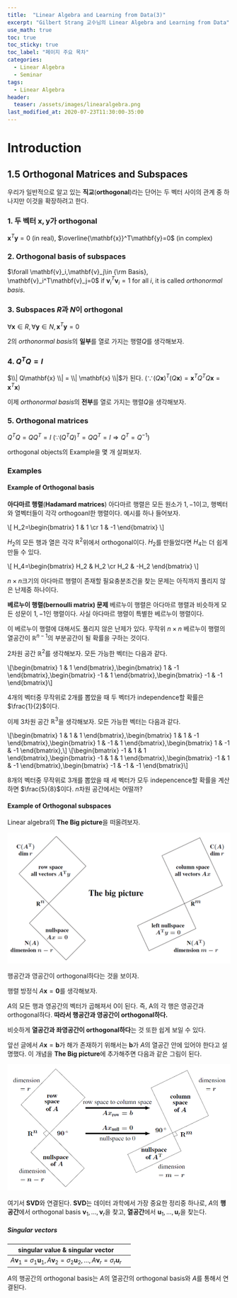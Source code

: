```yaml
---
title:  "Linear Algebra and Learning from Data(3)"
excerpt: "Gilbert Strang 교수님의 Linear Algebra and Learning from Data"
use_math: true
toc: true
toc_sticky: true
toc_label: "페이지 주요 목차"
categories:
  - Linear Algebra
  - Seminar
tags:
  - Linear Algebra
header:
  teaser: /assets/images/linearalgebra.png
last_modified_at: 2020-07-23T11:30:00-35:00
---
```


# Introduction
## 1.5 Orthogonal Matrices and Subspaces

우리가 일반적으로 알고 있는 **직교**(**orthogonal**)라는 단어는 두 벡터 사이의 관계 중 하나지만 이것을 확장하려고 한다.

### 1. 두 벡터 $\mathbf{x},\mathbf{y}$가 orthogonal
$\mathbf{x}^T\mathbf{y}=0$ (in real), $\overline{\mathbf{x}}^T\mathbf{y}=0$ (in complex)
### 2. Orthogonal basis of subspaces
$\forall \mathbf{v}_i,\mathbf{v}_j\in {\rm Basis}, \mathbf{v}_i^T\mathbf{v}_j=0$ if $\mathbf{v}_i^T\mathbf{v}_i=1$ for all $i$, it is called *orthonormal basis*.
### 3. Subspaces $R$과 $N$이 orthogonal
$\forall \mathbf{x}\in R,\, \forall \mathbf{y}\in N,\, \mathbf{x}^T\mathbf{y}=0$

2의 *orthonormal basis*의 **일부**를 열로 가지는 행렬$Q$를 생각해보자.
### 4. $Q^TQ=I$
$\\| Q\mathbf{x} \\| = \\| \mathbf{x} \\|$가 된다.
$(\because (Q\mathbf{x})^T(Q\mathbf{x})=\mathbf{x}^T Q^T Q \mathbf{x}=\mathbf{x}^T\mathbf{x})$

이제 *orthonormal basis*의 **전부**를 열로 가지는 행렬$Q$을 생각해보자.
### 5. Orthogonal matrices
$Q^TQ=QQ^T=I$
$(\because (Q^TQ)^T=QQ^T=I \Rightarrow Q^T=Q^{-1})$

orthogonal objects의 Example을 몇 개 살펴보자.

### Examples
#### Example of Orthogonal basis
**아다마르 행렬**(**Hadamard matrices**)
아다마르 행렬은 모든 원소가 $1,-1$이고, 행벡터와 열벡터들이 각각 orthogoanl한 행렬이다. 예시를 하나 들어보자.

\\[ H_2=\begin{bmatrix} 1 & 1 \cr 1 & -1 \end{bmatrix} \\]

$H_2$의 모든 행과 열은 각각 $\mathbb{R}^2$위에서 orthogonal이다. $H_2$를 만들었다면 $H_4$는 더 쉽게 만들 수 있다.

\\[ H_4=\begin{bmatrix} H_2 & H_2 \cr H_2 & -H_2 \end{bmatrix} \\]

$n\times n$크기의 아다마르 행렬이 존재할 필요충분조건을 찾는 문제는 아직까지 풀리지 않은 난제중 하나이다.

**베르누이 행렬(bernoulli matrix) 문제**
베르누이 행렬은 아다마르 행렬과 비슷하게 모든 성문이 $1,-1$인 행렬이다. 사실 아다마르 행렬이 특별한 베르누이 행렬이다.

이 베르누이 행렬에 대해서도 풀리지 않은 난제가 있다. 무작위 $n\times n$ 베르누이 행렬의 열공간이 $\mathbb{R}^{n-1}$의 부분공간이 될 확률을 구하는 것이다.

$2$차원 공간 $\mathbb{R}^2$를 생각해보자. 모든 가능한 벡터는 다음과 같다.

\\[\begin{bmatrix} 1 & 1 \end{bmatrix},\begin{bmatrix} 1 & -1 \end{bmatrix},\begin{bmatrix} -1 & 1 \end{bmatrix},\begin{bmatrix} -1 & -1 \end{bmatrix}\\]

$4$개의 벡터중 무작위로 $2$개를 뽑았을 때 두 벡터가 independence할 확률은 $\frac{1}{2}$이다.

이제 $3$차원 공간 $\mathbb{R}^3$을 생각해보자. 모든 가능한 벡터는 다음과 같다.

\\[\begin{bmatrix} 1 & 1 & 1 \end{bmatrix},\begin{bmatrix} 1 & 1 & -1 \end{bmatrix},\begin{bmatrix} 1 & -1 & 1 \end{bmatrix},\begin{bmatrix} 1 & -1 & -1 \end{bmatrix},\\]
\\[\begin{bmatrix} -1 & 1 & 1 \end{bmatrix},\begin{bmatrix} -1 & 1 & 1 \end{bmatrix},\begin{bmatrix} -1 & 1 & -1 \end{bmatrix},\begin{bmatrix} -1 & -1 & -1 \end{bmatrix}\\]

$8$개의 벡터중 무작위로 $3$개를 뽑았을 때 세 벡터가 모두 indepencence할 확률을 계산하면 $\frac{5}{8}$이다. $n$차원 공간에서는 어떨까?

#### Example of Orthogonal subspaces
Linear algebra의 **The Big picture**을 떠올려보자.

![](https://raw.githubusercontent.com/Archin-coding/Archin-coding.github.io/master/assets/images/linearalgebra/20200722_5.png) 

행공간과 영공간이 orthogonal하다는 것을 보이자.

행렬 방정식 $A\mathbf{x}=\mathbf{0}$를 생각해보자.

$A$의 모든 행과 영공간의 벡터가 곱해져서 $0$이 된다. 즉, A의 각 행은 영공간과 orthogonal하다. **따라서 행공간과 영공간이 orthogonal하다.**

비슷하게 **열공간과 좌영공간이 orthogonal하다**는 것 또한 쉽게 보일 수 있다.

앞선 글에서 $A\mathbf{x}=\mathbf{b}$가 해가 존재하기 위해서는 $\mathbf{b}$가 $A$의 열공간 안에 있어야 한다고 설명했다. 이 개념을 **The Big picture**에 추가해주면 다음과 같은 그림이 된다.

![](https://raw.githubusercontent.com/Archin-coding/Archin-coding.github.io/master/assets/images/linearalgebra/20200723_1.png)

여기서 **SVD**와 연결된다. 
**SVD**는 데이터 과학에서 가장 중요한 정리중 하나로, $A$의 **행공간**에서 orthogonal basis $\mathbf{v}_1,\ldots,\mathbf{v}_r$을 찾고, **열공간**에서 $\mathbf{u}_1,\ldots,\mathbf{u}_r$을 찾는다. 

##### Singular vectors

| singular value & singular vector ||
|:--:|:--:|
| $A\mathbf{v}_1 = \sigma_1\mathbf{u}_1, A\mathbf{v}_2 = \sigma_2\mathbf{u}_2, \ldots , A\mathbf{v}_r = \sigma_r\mathbf{u}_r$ ||

$A$의 행공간의 orthogonal basis는 $A$의 열공간의 orthogonal basis와 $A$를 통해서 연결된다.

